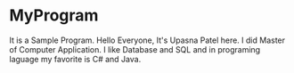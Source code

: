 # MyProgram
It is a Sample Program.
Hello Everyone,
It's Upasna Patel here. I did Master of Computer Application. I like Database and SQL and 
in programing laguage my favorite is C# and Java. 
